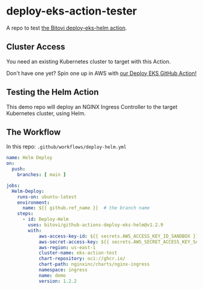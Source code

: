 # deploy-eks-action-tester

A repo to test [the Bitovi deploy-eks-helm action](https://github.com/bitovi/github-actions-deploy-eks-helm).

## Cluster Access

You need an existing Kubernetes cluster to target with this Action. 

Don't have one yet? Spin one up in AWS with [our Deploy EKS GitHub Action!](https://github.com/bitovi/github-actions-deploy-eks)

## Testing the Helm Action

This demo repo will deploy an NGINX Ingress Controller to the target Kubernetes cluster, using Helm.

## The Workflow

In this repo: `.github/workflows/deploy-helm.yml`

```yaml
name: Helm Deploy
on:
  push:
    branches: [ main ]

jobs:
  Helm-Deploy:
    runs-on: ubuntu-latest
    environment:
      name: ${{ github.ref_name }}  # the branch name
    steps:
      - id: Deploy-Helm
        uses: bitovi/github-actions-deploy-eks-helm@v1.2.9
        with:
            aws-access-key-id: ${{ secrets.AWS_ACCESS_KEY_ID_SANDBOX }}
            aws-secret-access-key: ${{ secrets.AWS_SECRET_ACCESS_KEY_SANDBOX }}
            aws-region: us-east-1
            cluster-name: eks-action-test
            chart-repository: oci://ghcr.io/
            chart-path: nginxinc/charts/nginx-ingress
            namespace: ingress
            name: demo
            version: 1.2.2
```
